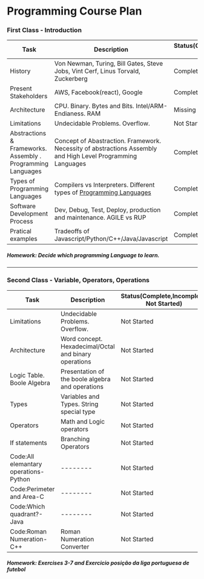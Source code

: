 # Programming Course Plan

### First Class - Introduction


| Task     |Description|Status(Complete,Incomplete, Not Started) |
| -------- | -------- | --------|
| History     | Von Newman, Turing, Bill Gates, Steve Jobs, Vint Cerf, Linus Torvald, Zuckerberg    |Completed|
| Present Stakeholders | AWS, Facebook(react), Google | Completed|
| Architecture | CPU. Binary. Bytes and Bits. Intel/ARM-Endianess.  RAM  | Missing Hexadecimal|
| Limitations | Undecidable Problems. Overflow.| Not Started|
| Abstractions & Frameworks. Assembly . Programming Languages | Concept of Abastraction. Framework. Necessity of abstractions Assembly and High Level Programming Languages  | Completed|
| Types of Programming Languages | Compilers vs Interpreters. Different types of [Programming Languages](https://en.wikipedia.org/wiki/Comparison_of_programming_languages)  | Completed|
| Software Development Process| Dev, Debug, Test, Deploy, production and maintenance. AGILE vs RUP | Completed|
| Pratical examples | Tradeoffs of Javascript/Python/C++/Java/Javascript|Completed|

##### Homework: Decide which programming Language to learn.

---
### Second Class - Variable, Operators, Operations

| Task     |Description|Status(Complete,Incomplete, Not Started) |
| -------- | -------- | --------|
| Limitations | Undecidable Problems. Overflow.| Not Started|
| Architecture | Word concept. Hexadecimal/Octal and binary operations| Not Started|
| Logic Table. Boole Algebra | Presentation of the boole algebra and operations| Not Started|
| Types | Variables and Types. String special type| Not Started|
| Operators | Math and Logic operators| Not Started|
| If statements | Branching Operators| Not Started|
| Code:All elemantary operations-Python | -------- | Not Started|
| Code:Perimeter and Area-C | -------- | Not Started|
| Code:Which quadrant?-Java | -------- | Not Started|
| Code:Roman Numeration-C++ | Roman Numeration Converter | Not Started|

##### Homework: Exercises 3-7 and Exercicio posição da liga portuguesa de futebol

<!--

Historia- Von Newman, Turing, Bill Gates, Steve Jobs, Vint Cerf, Linus Torvald, Zuckerberg
Players atuais - AWS, Facebook(react), Google
Arquitetura – CPU. Binario. Bytes e Bits Problemas intrataveis. Compiladores. Intel ARM. Assembly. RAM, conceito de Abstração. Overflow
Diferentes Linguagens de Programação – Não esquecer o HTML. Explicar bem o Python e o JS vs o C++. Explicar o Java intermedio entre ambos.
-------------------------------------------------------------
Tipos de dados e operadores – Fazer Contas. Strings
Variaveis. Explicar diferenças entre tipos.
-------------------------------------------------------------
Questões Booleanas – Algebra de Boole.
“IF”s. SCOPES
Ciclos
-------------------------------------------------------------
Funçoes. Forçar a ideia de reforçar de repetibilidade. Ideia de Referência
Arrays. Estruturas de dados. Tabelas de Algoritmos. Arvores, Grafos.
Classes.
-------------------------------------------------------------
Miscellaneous – AGILE vs RUP, GIT, LINUX(UNIX), WWW(ou web) vs Internet, Computadores Quanticos, Grafos & Facebook. Web Apps. Android. Cloud Computing. AWS. Docker.

-->
